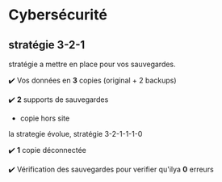 # Cybersécurité 

## stratégie 3-2-1

stratégie a mettre en place pour vos sauvegardes.

✔️ Vos données en **3** copies (original + 2 backups)

✔️ **2** supports de sauvegardes

* copie hors site

la strategie évolue, stratégie 3-2-1-1-1-0

✔️ **1** copie déconnectée 

✔️ Vérification des sauvegardes pour verifier qu'ilya **0** erreurs